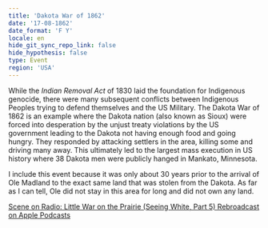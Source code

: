 ```yaml
---
title: 'Dakota War of 1862'
date: '17-08-1862'
date_format: 'F Y'
locale: en
hide_git_sync_repo_link: false
hide_hypothesis: false
type: Event
region: 'USA'
---
```


While the *Indian Removal Act* of 1830 laid the foundation for Indigenous genocide, there were many subsequent conflicts between Indigenous Peoples trying to defend themselves and the US Military. The Dakota War of 1862 is an example where the Dakota nation (also known as Sioux) were forced into desperation by the unjust treaty violations by the US government leading to the Dakota not having enough food and going hungry. They responded by attacking settlers in the area, killing some and driving many away. This ultimately led to the largest mass execution in US history where 38 Dakota men were publicly hanged in Mankato, Minnesota.

I include this event because it was only about 30 years prior to the arrival of Ole Madland to the exact same land that was stolen from the Dakota. As far as I can tell, Ole did not stay in this area for long and did not own any land.

<a class="embedly-card" data-card-controls="0" href="https://podcasts.apple.com/us/podcast/little-war-on-the-prairie-seeing-white-part-5-rebroadcast/id1036276968?i=1000431696293">‎Scene on Radio: Little War on the Prairie (Seeing White, Part 5) Rebroadcast on Apple Podcasts</a>
<script async src="//cdn.embedly.com/widgets/platform.js" charset="UTF-8"></script>
